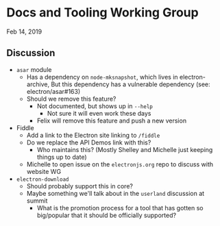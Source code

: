 # Docs and Tooling Working Group

Feb 14, 2019

## Discussion

* `asar` module
    * Has a dependency on `node-mksnapshot`, which lives in electron-archive, But this dependency has a vulnerable dependency (see: electron/asar#163)
    * Should we remove this feature?
        * Not documented, but shows up in `--help`
            * Not sure it will even work these days
        * Felix will remove this feature and push a new version
* Fiddle
    * Add a link to the Electron site linking to `/fiddle`
    * Do we replace the API Demos link with this?
        * Who maintains this? (Mostly Shelley and Michelle just keeping things up to date)
    * Michelle to open issue on the `electronjs.org` repo to discuss with website WG
* `electron-download`
    * Should probably support this in core?
    * Maybe something we'll talk about in the `userland` discussion at summit
        * What is the promotion process for a tool that has gotten so big/popular that it should be officially supported?

